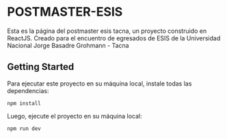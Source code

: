 # POSTMASTER-ESIS

Esta es la página del postmaster esis tacna, un proyecto construido en ReactJS.
Creado para el encuentro de egresados de ESIS de la Universidad Nacional Jorge Basadre Grohmann - Tacna

## Getting Started

Para ejecutar este proyecto en su máquina local, instale todas las dependencias:
```
npm install
```
Luego, ejecute el proyecto en su máquina local:
```
npm run dev
```


<!-- ## Deploy on Netlify

El proyecto se implementó y puede probarlo haciendo clic en [**[ here ]**](https://ciis-esis.netlify.app/) -->